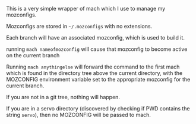 This is a very simple wrapper of mach which I use to manage my mozconfigs.

Mozconfigs are stored in `~/.mozconfigs` with no extensions.

Each branch will have an associated mozconfig, which is used to build it.

running `mach nameofmozconfig` will cause that mozconfig to become active on the current branch

Running `mach anythingelse` will forward the command to the first mach which is found in the directory tree above the current directory, with the MOZCONFIG environment variable set to the appropriate mozconfig for the current branch.

If you are not in a git tree, nothing will happen.

If you are in a servo directory (discovered by checking if PWD contains the string `servo`), then no MOZCONFIG will be passed to mach.
